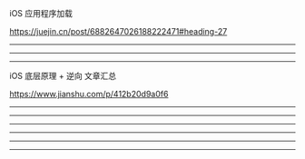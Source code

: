 iOS 应用程序加载


https://juejin.cn/post/6882647026188222471#heading-27



<hr>


<hr>



<hr>


iOS 底层原理 + 逆向 文章汇总


https://www.jianshu.com/p/412b20d9a0f6


<hr>


<hr>



<hr>





<hr>


<hr>



<hr>
